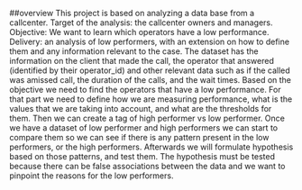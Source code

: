 ##overview
This project is based on analyzing a data base from a callcenter. Target of the analysis: the callcenter owners and managers. Objective: We want to learn which operators have a low performance. Delivery: an analysis of low performers, with an extension on how to define them and any information relevant to the case.
The dataset has the information on the client that made the call, the operator that answered (identified by their operator_id) and other relevant data such as if the called was amissed call, the duration of the calls, and the wait times.
Based on the objective we need to find the operators that have a low performance. For that part we need to define how we are measuring performance, what is the values that we are taking into account, and what are the thresholds for them. Then we can create a tag of high performer vs low performer. Once we have a dataset of low performer and high performers we can start to compare them so we can see if there is any pattern present in the low performers, or the high performers. Afterwards we will formulate hypothesis based on those patterns, and test them. The hypothesis must be tested because there can be false associations between the data and we want to pinpoint the reasons for the low performers.
